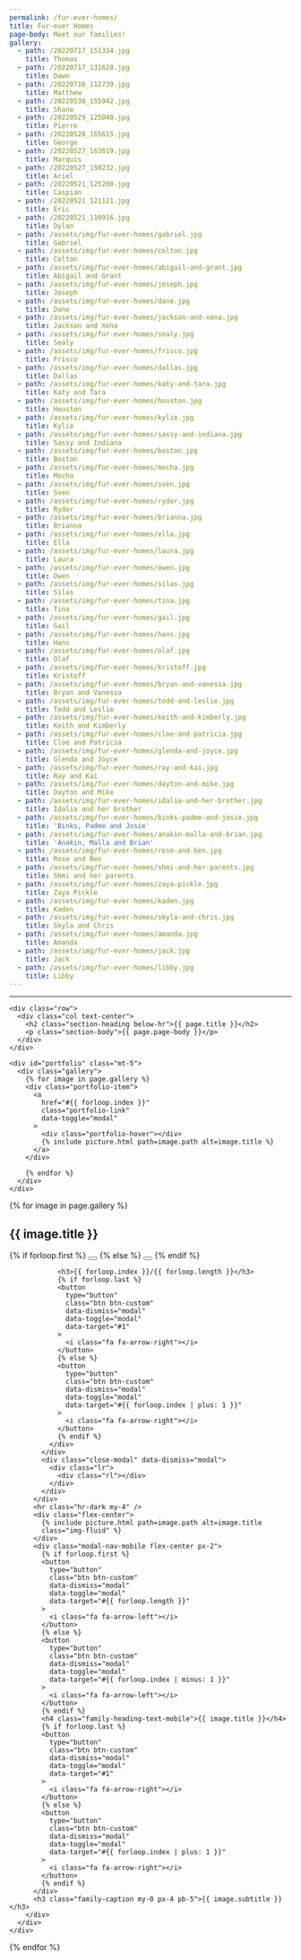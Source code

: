 ```yaml
---
permalink: /fur-ever-homes/
title: Fur-ever Homes
page-body: Meet our families!
gallery:
  - path: /20220717_151334.jpg
    title: Thomas
  - path: /20220717_131628.jpg
    title: Dawn
  - path: /20220716_112739.jpg
    title: Matthew
  - path: /20220530_155942.jpg
    title: Shane
  - path: /20220529_125040.jpg
    title: Pierre
  - path: /20220528_165615.jpg
    title: George
  - path: /20220527_163619.jpg
    title: Marquis
  - path: /20220527_150232.jpg
    title: Ariel
  - path: /20220521_125200.jpg
    title: Caspian
  - path: /20220521_121121.jpg
    title: Eric
  - path: /20220521_110916.jpg
    title: Dylan
  - path: /assets/img/fur-ever-homes/gabriel.jpg
    title: Gabriel
  - path: /assets/img/fur-ever-homes/colton.jpg
    title: Colton
  - path: /assets/img/fur-ever-homes/abigail-and-grant.jpg
    title: Abigail and Grant
  - path: /assets/img/fur-ever-homes/joseph.jpg
    title: Joseph
  - path: /assets/img/fur-ever-homes/dane.jpg
    title: Dane
  - path: /assets/img/fur-ever-homes/jackson-and-xena.jpg
    title: Jackson and Xena
  - path: /assets/img/fur-ever-homes/sealy.jpg
    title: Sealy
  - path: /assets/img/fur-ever-homes/frisco.jpg
    title: Frisco
  - path: /assets/img/fur-ever-homes/dallas.jpg
    title: Dallas
  - path: /assets/img/fur-ever-homes/katy-and-tara.jpg
    title: Katy and Tara
  - path: /assets/img/fur-ever-homes/houston.jpg
    title: Houston
  - path: /assets/img/fur-ever-homes/kylie.jpg
    title: Kylie
  - path: /assets/img/fur-ever-homes/sassy-and-indiana.jpg
    title: Sassy and Indiana
  - path: /assets/img/fur-ever-homes/boston.jpg
    title: Boston
  - path: /assets/img/fur-ever-homes/mocha.jpg
    title: Mocha
  - path: /assets/img/fur-ever-homes/sven.jpg
    title: Sven
  - path: /assets/img/fur-ever-homes/ryder.jpg
    title: Ryder
  - path: /assets/img/fur-ever-homes/brianna.jpg
    title: Brianna
  - path: /assets/img/fur-ever-homes/ella.jpg
    title: Ella
  - path: /assets/img/fur-ever-homes/laura.jpg
    title: Laura
  - path: /assets/img/fur-ever-homes/owen.jpg
    title: Owen
  - path: /assets/img/fur-ever-homes/silas.jpg
    title: Silas
  - path: /assets/img/fur-ever-homes/tina.jpg
    title: Tina
  - path: /assets/img/fur-ever-homes/gail.jpg
    title: Gail
  - path: /assets/img/fur-ever-homes/hans.jpg
    title: Hans
  - path: /assets/img/fur-ever-homes/olaf.jpg
    title: Olaf
  - path: /assets/img/fur-ever-homes/kristoff.jpg
    title: Kristoff
  - path: /assets/img/fur-ever-homes/bryan-and-vanessa.jpg
    title: Bryan and Vanessa
  - path: /assets/img/fur-ever-homes/todd-and-leslie.jpg
    title: Todd and Leslie
  - path: /assets/img/fur-ever-homes/keith-and-kimberly.jpg
    title: Keith and Kimberly
  - path: /assets/img/fur-ever-homes/cloe-and-patricia.jpg
    title: Cloe and Patricia
  - path: /assets/img/fur-ever-homes/glenda-and-joyce.jpg
    title: Glenda and Joyce
  - path: /assets/img/fur-ever-homes/ray-and-kai.jpg
    title: Ray and Kai
  - path: /assets/img/fur-ever-homes/dayton-and-mike.jpg
    title: Dayton and Mike
  - path: /assets/img/fur-ever-homes/idalia-and-her-brother.jpg
    title: Idalia and her brother
  - path: /assets/img/fur-ever-homes/binks-padme-and-josie.jpg
    title: 'Binks, Padme and Josie'
  - path: /assets/img/fur-ever-homes/anakin-malla-and-brian.jpg
    title: 'Anakin, Malla and Brian'
  - path: /assets/img/fur-ever-homes/rose-and-ben.jpg
    title: Rose and Ben
  - path: /assets/img/fur-ever-homes/shmi-and-her-parents.jpg
    title: Shmi and her parents
  - path: /assets/img/fur-ever-homes/zaya-pickle.jpg
    title: Zaya Pickle
  - path: /assets/img/fur-ever-homes/kaden.jpg
    title: Kaden
  - path: /assets/img/fur-ever-homes/skyla-and-chris.jpg
    title: Skyla and Chris
  - path: /assets/img/fur-ever-homes/amanda.jpg
    title: Amanda
  - path: /assets/img/fur-ever-homes/jack.jpg
    title: Jack
  - path: /assets/img/fur-ever-homes/libby.jpg
    title: Libby
---
```








<section>
  <div class="container">
    <hr class="hr-dark" />

    <div class="row">
      <div class="col text-center">
        <h2 class="section-heading below-hr">{{ page.title }}</h2>
        <p class="section-body">{{ page.page-body }}</p>
      </div>
    </div>

    <div id="portfolio" class="mt-5">
      <div class="gallery">
        {% for image in page.gallery %}
        <div class="portfolio-item">
          <a
            href="#{{ forloop.index }}"
            class="portfolio-link"
            data-toggle="modal"
          >
            <div class="portfolio-hover"></div>
            {% include picture.html path=image.path alt=image.title %}
          </a>
        </div>

        {% endfor %}
      </div>
    </div>
  </div>
</section>

<!-- Fur-ever Homes Modals -->
{% for image in page.gallery %}
<div
  class="portfolio-modal modal"
  id="{{ forloop.index }}"
  tabindex="-1"
  role="dialog"
  aria-hidden="true"
>
  <div class="modal-content">
    <div class="container">
      <div class="row">
        <div class="modal-body">
          <div>
            <div class="family-heading">
              <h2>{{ image.title }}</h2>
              <div class="flex-center">
                {% if forloop.first %}
                <button
                  type="button"
                  class="btn btn-custom"
                  data-dismiss="modal"
                  data-toggle="modal"
                  data-target="#{{ forloop.length }}"
                >
                  <i class="fa fa-arrow-left"></i>
                </button>
                {% else %}
                <button
                  type="button"
                  class="btn btn-custom"
                  data-dismiss="modal"
                  data-toggle="modal"
                  data-target="#{{ forloop.index | minus: 1 }}"
                >
                  <i class="fa fa-arrow-left"></i>
                </button>
                {% endif %}

                <h3>{{ forloop.index }}/{{ forloop.length }}</h3>
                {% if forloop.last %}
                <button
                  type="button"
                  class="btn btn-custom"
                  data-dismiss="modal"
                  data-toggle="modal"
                  data-target="#1"
                >
                  <i class="fa fa-arrow-right"></i>
                </button>
                {% else %}
                <button
                  type="button"
                  class="btn btn-custom"
                  data-dismiss="modal"
                  data-toggle="modal"
                  data-target="#{{ forloop.index | plus: 1 }}"
                >
                  <i class="fa fa-arrow-right"></i>
                </button>
                {% endif %}
              </div>
            </div>
            <div class="close-modal" data-dismiss="modal">
              <div class="lr">
                <div class="rl"></div>
              </div>
            </div>
          </div>
          <hr class="hr-dark my-4" />
          <div class="flex-center">
            {% include picture.html path=image.path alt=image.title
            class="img-fluid" %}
          </div>
          <div class="modal-nav-mobile flex-center px-2">
            {% if forloop.first %}
            <button
              type="button"
              class="btn btn-custom"
              data-dismiss="modal"
              data-toggle="modal"
              data-target="#{{ forloop.length }}"
            >
              <i class="fa fa-arrow-left"></i>
            </button>
            {% else %}
            <button
              type="button"
              class="btn btn-custom"
              data-dismiss="modal"
              data-toggle="modal"
              data-target="#{{ forloop.index | minus: 1 }}"
            >
              <i class="fa fa-arrow-left"></i>
            </button>
            {% endif %}
            <h4 class="family-heading-text-mobile">{{ image.title }}</h4>
            {% if forloop.last %}
            <button
              type="button"
              class="btn btn-custom"
              data-dismiss="modal"
              data-toggle="modal"
              data-target="#1"
            >
              <i class="fa fa-arrow-right"></i>
            </button>
            {% else %}
            <button
              type="button"
              class="btn btn-custom"
              data-dismiss="modal"
              data-toggle="modal"
              data-target="#{{ forloop.index | plus: 1 }}"
            >
              <i class="fa fa-arrow-right"></i>
            </button>
            {% endif %}
          </div>
          <h3 class="family-caption my-0 px-4 pb-5">{{ image.subtitle }}</h3>
        </div>
      </div>
    </div>
  </div>
</div>
{% endfor %}
